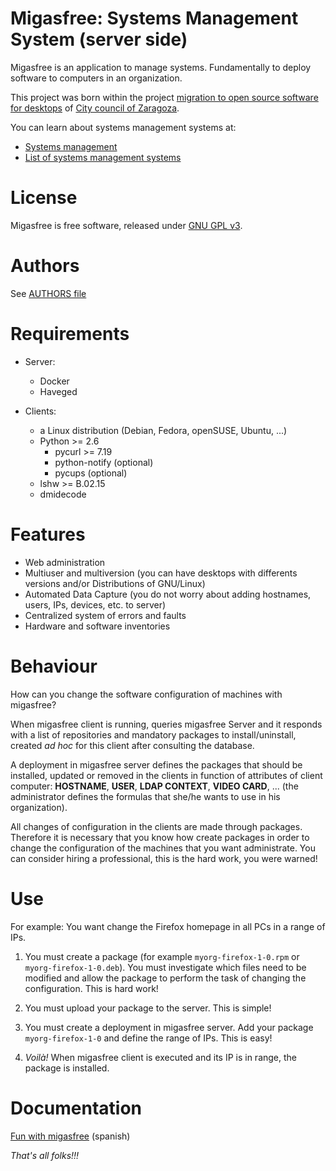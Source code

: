 Migasfree: Systems Management System (server side)
==================================================

Migasfree is an application to manage systems. Fundamentally to deploy software to computers in an organization.

This project was born within the project [migration to open source software for desktops](http://www.zaragoza.es/contenidos/azlinux/migracionescritoriosl.pdf) of [City council of Zaragoza](http://zaragozaciudad.net/azlinux).

You can learn about systems management systems at:

* [Systems management](http://en.wikipedia.org/wiki/Systems_management)
* [List of systems management systems](http://en.wikipedia.org/wiki/List_of_systems_management_systems)


License
=======

Migasfree is free software, released under [GNU GPL v3](https://github.com/migasfree/migasfree/blob/master/COPYING).


Authors
=======

See [AUTHORS file](https://github.com/migasfree/migasfree/blob/master/AUTHORS)


Requirements
============

* Server:
    + Docker
    + Haveged

* Clients:
    + a Linux distribution (Debian, Fedora, openSUSE, Ubuntu, ...)
    + Python >= 2.6
        - pycurl >= 7.19
        - python-notify (optional)
        - pycups (optional)
    + lshw >= B.02.15
    + dmidecode


Features
========

* Web administration
* Multiuser and multiversion (you can have desktops with differents versions and/or Distributions of GNU/Linux)
* Automated Data Capture (you do not worry about adding hostnames, users, IPs, devices, etc. to server)
* Centralized system of errors and faults
* Hardware and software inventories


Behaviour
=========

How can you change the software configuration of machines with migasfree?

When migasfree client is running, queries migasfree Server and it responds with a list of repositories and 
mandatory packages to install/uninstall, created *ad hoc* for this client after consulting the database.

A deployment in migasfree server defines the packages that should be installed, updated or removed in the clients
 in function of attributes of client computer: **HOSTNAME**, **USER**, **LDAP CONTEXT**, **VIDEO CARD**, ... (the 
administrator defines the formulas that she/he wants to use in his organization).

All changes of configuration in the clients are made through packages. Therefore it is necessary that you know how 
create packages in order to change the configuration of the machines that you want administrate. You can consider 
hiring a professional, this is the hard work, you were warned!


Use
===

For example: You want change the Firefox homepage in all PCs in a range of IPs.

1. You must create a package (for example ``myorg-firefox-1-0.rpm`` or ``myorg-firefox-1-0.deb``). 
   You must investigate which files need to be modified and allow the package to perform the task of changing the
   configuration. This is hard work!

2. You must upload your package to the server. This is simple!

3. You must create a deployment in migasfree server. Add your package ``myorg-firefox-1-0`` and define the range 
   of IPs. This is easy!

4. *Voilà!* When migasfree client is executed and its IP is in range, the package is installed.


Documentation
=============

[Fun with migasfree](https://fun-with-migasfree.readthedocs.io/es/master/) (spanish)

*That's all folks!!!*
